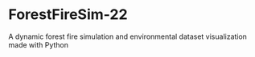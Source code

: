 # ForestFireSim-22
A dynamic forest fire simulation and environmental dataset visualization made with Python
